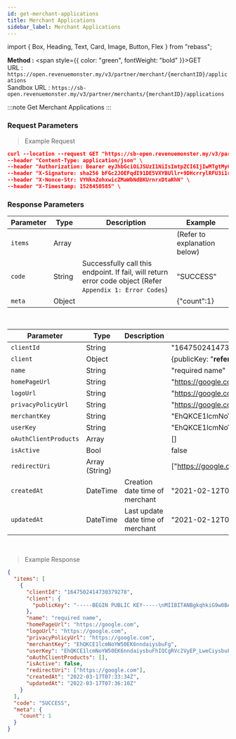 ```yaml
---
id: get-merchant-applications
title: Merchant Applications
sidebar_label: Merchant Applications
---
```


import { Box, Heading, Text, Card, Image, Button, Flex } from "rebass";

**Method :** <span style={{ color: "green", fontWeight: "bold" }}>GET</span><br/>
URL : `https://open.revenuemonster.my/v3/partner/merchant/{merchantID}/applications`<br/>
Sandbox URL : `https://sb-open.revenuemonster.my/v3/partner/merchants/{merchantID}/applications`

:::note
Get Merchant Applications
:::

### Request Parameters

> Example Request

```json
curl --location --request GET "https://sb-open.revenuemonster.my/v3/partner/merchants/1647501978894816174/applications" \
--header "Content-Type: application/json" \
--header "Authorization: Bearer eyJhbGciOiJSUzI1NiIsImtpZCI6IjIwMTgtMy0xOCIsInR5cCI6IkpXVCJ9.eyJhdWQiOlsiYXBpX2NsaWVudEBFaGNLQzA5QmRYUm9RMnhwWlc1MEVQZUEyYXJ4dk1PSUZnIl0sImV4cCI6MTU5MzU4MDY0NSwiaWF0IjoxNTkwOTg4NjQ1LCJpc3MiOiJodHRwczovL29hdXRoLnJldmVudWVtb25zdGVyLm15IiwianRpIjoiRWh3S0VFOUJkWFJvUVdOalpYTnpWRzlyWlc0UXMtNnI5LVgzbElvVyIsIm5iZiI6MTU5MDk4ODY0NSwic3ViIjoiRWhRS0NFMWxjbU5vWVc1MEVMUF9wNlNKNnFQN0ZSSVFDZ1JWYzJWeUVPaXZfb1dKNnFQN0ZRIn0.RKtXykw3y0ov3mKKa_K2h5FZB2jXtqf3gNRwwnzzA4xTMdY09mEHlFupMeUmchFW2XHYK254LdMYbF4ZhjxK9K51UUdQBYH-zZpo0WWtPSZqrPGtT-c4z_sEO73EDVcek3rDwyWiXvjSKDpsZM7NOdKRm5tvT3qNK-7C7WMUjSXDcBzbTFhwfOAOO1n-wMR9H_w0DuIE-yMjEZkOdt7GUIBC8F5izATlZH0FRTx4VAwQWY4gjjQ9-3PbUbHx-NKiFXwCOAsxu-79PiF0HDEHb6ZOCGywNmKuanEXqLonli0caZiUZfrdT53y3Xnd3W2SEr6s7ZQxWnQO5PeOU7BQYA" \
--header "X-Signature: sha256 bFGc2JOEFqdI91DE5VXYBUllr+9DHcrrylRFU3i1r72aPmJreljn0dU+nwPSwTH/dTQUiZ9C2aQSF8AuT959EW4WEyEZ6VWgt9gCyZaU/bcOQ/ZIhKc06+uwzivVhAzpbUtG5tm5/sBp4ig6Sk7L6SE0Ecu6Tm0FhYl0qdgZvrTh4EEpLs3kHIuYL9QXKJILfKlu4gTX1Exrt7nNyEr8ndeUMaKYrj3FckMbRtmCwc829SsVp6FAgvoDPnguUJ+VjLF1e9NXhar2JwYjuqMkwsmUWRDbittqCgCCfaPF8anarlLsoXbdYEa7bp9BYp2U/Dw3Xd2MlamEZSR8H+Dosw==" \
--header "X-Nonce-Str: VYNknZohxwicZMaWbNdBKUrnrxDtaRhN" \
--header "X-Timestamp: 1528450585" \

```

### Response Parameters

| Parameter | Type   | Description                                                                                               | Example                      |
| --------- | ------ | --------------------------------------------------------------------------------------------------------- | ---------------------------- |
| `items`   | Array  |                                                                                                           | (Refer to explanation below) |
| `code`    | String | Successfully call this endpoint. If fail, will return error code object (Refer `Appendix 1: Error Codes`) | "SUCCESS"                    |
| `meta`    | Object |                                                                                                           | {"count":1}                  |

<br />

| Parameter             | Type           | Description                       | Example                                                  |
| --------------------- | -------------- | --------------------------------- | -------------------------------------------------------- |
| `clientId`            | String         |                                   | "1647502414730379278"                                    |
| `client`              | Object         |                                   | {publicKey: "**refer below example**"}                   |
| `name`                | String         |                                   | "required name"                                          |
| `homePageUrl`         | String         |                                   | "https://google.com"                                     |
| `logoUrl`             | String         |                                   | "https://google.com"                                     |
| `privacyPolicyUrl`    | String         |                                   | "https://google.com"                                     |
| `merchantKey`         | String         |                                   | "EhQKCE1lcmNoYW50EK6nndaiysbuFg"                         |
| `userKey`             | String         |                                   | "EhQKCE1lcmNoYW50EK6nndaiysbuFhIQCgRVc2VyEP_LweCiysbuFg" |
| `oAuthClientProducts` | Array          |                                   | []                                                       |
| `isActive`            | Bool           |                                   | false                                                    |
| `redirectUri`         | Array (String) |                                   | ["https://google.com"],                                  |
| `createdAt`           | DateTime       | Creation date time of merchant    | "2021-02-12T08:53:13Z"                                   |
| `updatedAt`           | DateTime       | Last update date time of merchant | "2021-02-12T08:53:13Z"                                   |

<br />

> Example Response

```json
{
  "items": [
    {
      "clientId": "1647502414730379278",
      "client": {
        "publicKey": "-----BEGIN PUBLIC KEY-----\nMIIBITANBgkqhkiG9w0BAQEFAAOCAQ4AMIIBCQKCAQBsJf/68nKn3WFcmbA4uK45\nYTQJ2M9XRf82COhN6OQpTLs4PEQSFCix9/05DdOfqe4PR64JS+nlA3q54YXLq++b\nuG8aerNM39Ie0VssTq+Wu3antoq9qvSQL0ADSfLPtWxRKirY8ysrFWN8yU2p7ofp\n/byYvo5DZ9i6aclctottecc/1NWaXWFSLzbsceSGjP3O+17+gMXCnwroT87XdGXJ\nY/D11Cly8sD3Ll9OKIT1aDlKkkR9FWcFct0wDYEedutBAMOFjYAW3jvcUbdi7CKy\neX42N7t7dIb1tw+WTFSpx5+tHKqRwLUq5S9eTx4e8+UxJ9LUTyr14O+TkTSL8Fpx\nAgMBAAE=\n-----END PUBLIC KEY-----"
      },
      "name": "required name",
      "homePageUrl": "https://google.com",
      "logoUrl": "https://google.com",
      "privacyPolicyUrl": "https://google.com",
      "merchantKey": "EhQKCE1lcmNoYW50EK6nndaiysbuFg",
      "userKey": "EhQKCE1lcmNoYW50EK6nndaiysbuFhIQCgRVc2VyEP_LweCiysbuFg",
      "oAuthClientProducts": [],
      "isActive": false,
      "redirectUri": ["https://google.com"],
      "createdAt": "2022-03-17T07:33:34Z",
      "updatedAt": "2022-03-17T07:36:10Z"
    }
  ],
  "code": "SUCCESS",
  "meta": {
    "count": 1
  }
}
```
